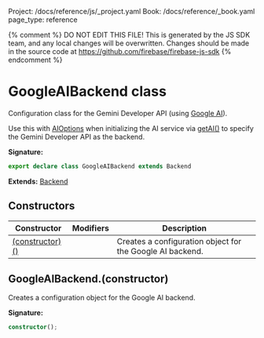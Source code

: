 Project: /docs/reference/js/_project.yaml
Book: /docs/reference/_book.yaml
page_type: reference

{% comment %}
DO NOT EDIT THIS FILE!
This is generated by the JS SDK team, and any local changes will be
overwritten. Changes should be made in the source code at
https://github.com/firebase/firebase-js-sdk
{% endcomment %}

# GoogleAIBackend class
Configuration class for the Gemini Developer API (using [Google AI](https://ai.google/)<!-- -->).

Use this with [AIOptions](./vertexai.aioptions.md#aioptions_interface) when initializing the AI service via [getAI()](./vertexai.md#getai_a94a413) to specify the Gemini Developer API as the backend.

<b>Signature:</b>

```typescript
export declare class GoogleAIBackend extends Backend 
```
<b>Extends:</b> [Backend](./vertexai.backend.md#backend_class)

## Constructors

|  Constructor | Modifiers | Description |
|  --- | --- | --- |
|  [(constructor)()](./vertexai.googleaibackend.md#googleaibackendconstructor) |  | Creates a configuration object for the Google AI backend. |

## GoogleAIBackend.(constructor)

Creates a configuration object for the Google AI backend.

<b>Signature:</b>

```typescript
constructor();
```

